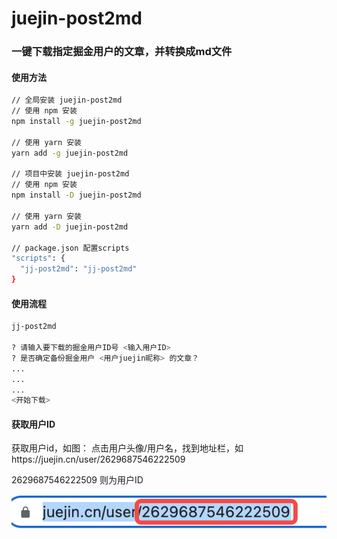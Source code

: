 # juejin-post2md

### 一键下载指定掘金用户的文章，并转换成md文件

#### 使用方法

``` sh
// 全局安装 juejin-post2md
// 使用 npm 安装
npm install -g juejin-post2md

// 使用 yarn 安装
yarn add -g juejin-post2md

// 项目中安装 juejin-post2md
// 使用 npm 安装
npm install -D juejin-post2md

// 使用 yarn 安装
yarn add -D juejin-post2md

// package.json 配置scripts
"scripts": {
  "jj-post2md": "jj-post2md"
}
```
#### 使用流程

``` sh
jj-post2md

? 请输入要下载的掘金用户ID号 <输入用户ID>
? 是否确定备份掘金用户 <用户juejin昵称> 的文章？ 
...
...
...
<开始下载>
```

#### 获取用户ID

获取用户id，如图：
点击用户头像/用户名，找到地址栏，如https://juejin.cn/user/2629687546222509

2629687546222509 则为用户ID

![用户ID](./readme.png)

